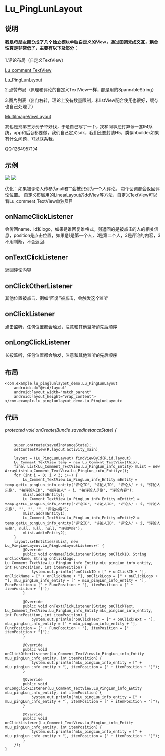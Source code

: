 # Lu_PingLunLayout #
 

## 说明

#### 我是将朋友圈分成了几个独立模块单独自定义的View，通过回调完成交互，耦合性算是非常低了，主要有以下及部分： 

1.评论布局（自定义TextView）

[Lu_comment_TextView](https://github.com/hnsugar/Lu_comment_TextView//)

[Lu_PingLunLayout](https://github.com/hnsugar/lu_pinglunlayout/)

2.点赞布局（原理和评论的自定义TextView一样，都是用的SpannableString）

3.图片列表（出门右转，理论上没有数量限制，和listView配合使用也很好，缓存也自己处理了）

[MultiImageViewLayout](https://github.com/hnsugar/MultiImageViewLayout/)


我也是找第三方例子不好找，于是自己写了一个，我和同事还打算做一套IM系统，app和后台都要做，我们自己定义sdk，我们还要封装H5，类似hbuilder如果有什么问题，可以联系我，

QQ:1264957104

## 示例 ##
![](http://i.imgur.com/nJvOkln.png)
![](http://i.imgur.com/BDFkB82.png)

 优化：如果被评论人传参为null和“”会被识别为一个人评论。
 每个回调都会返回评论位置。
 自定义布局用的LinearLayout的ddView等方法，自定义TextView可以看Lu_comment_TextView单独项目

## onNameClickListener ##
会传回name、id和logo，如果是谁回复谁格式，则返回的是被点击的人的相关信息，position是点击位置，如果是1是第一个人，2是第二个人，3是评论的内容，3不用判断，不会返回.

## onTextClickListener ##
返回评论内容

## onClickOtherListener ##
其他位置被点击，例如“回复”被点击，会触发这个监听

## onClickListener ##
点击监听，任何位置都会触发，注意和其他监听的先后顺序

## onLongClickListener ##
长按监听，任何位置都会触发，注意和其他监听的先后顺序




## 布局 ##

<?xml version="1.0" encoding="utf-8"?>
<!--
  ~ Copyright (c) 2016. Lu Jianchao
  -->

<LinearLayout
    xmlns:android="http://schemas.android.com/apk/res/android"
    xmlns:tools="http://schemas.android.com/tools"
    android:layout_width="match_parent"
    android:layout_height="match_parent"
    android:paddingBottom="@dimen/activity_vertical_margin"
    android:paddingLeft="@dimen/activity_horizontal_margin"
    android:paddingRight="@dimen/activity_horizontal_margin"
    android:paddingTop="@dimen/activity_vertical_margin"
    tools:context="com.example.lu_pinglunlayout_demo.MainActivity">

    <com.example.lu_pinglunlayout_demo.Lu_PingLunLayout
        android:id="@+id/layout"
        android:layout_width="match_parent"
        android:layout_height="wrap_content"></com.example.lu_pinglunlayout_demo.Lu_PingLunLayout>
</LinearLayout>




## 代码 ##
    
######  protected void onCreate(Bundle savedInstanceState) {
        super.onCreate(savedInstanceState);
        setContentView(R.layout.activity_main);

        layout = (Lu_PingLunLayout) findViewById(R.id.layout);
        Lu_Comment_TextView temp = new Lu_Comment_TextView(this);
        final List<Lu_Comment_TextView.Lu_PingLun_info_Entity> mList = new ArrayList<Lu_Comment_TextView.Lu_PingLun_info_Entity>();
        for (int i = 0; i < 3; i++) {
            Lu_Comment_TextView.Lu_PingLun_info_Entity mEntity = temp.getLu_pingLun_info_entity("评论ID", "评论人ID", "评论人" + i, "评论人头像", "被评论人ID", "被评论人" + i, "被评论人头像", "评论内容");
            mList.add(mEntity);
            Lu_Comment_TextView.Lu_PingLun_info_Entity mEntity1 = temp.getLu_pingLun_info_entity("评论ID", "评论人ID", "评论人" + i, "评论人头像", "", "", "", "评论内容");
            mList.add(mEntity1);
            Lu_Comment_TextView.Lu_PingLun_info_Entity mEntity2 = temp.getLu_pingLun_info_entity("评论ID", "评论人ID", "评论人" + i, "评论人头像", null, null, null, "评论内容");
            mList.add(mEntity2);
        }
        layout.setEntities(mList, new Lu_PingLunLayout.Lu_PingLunLayoutListener() {
            @Override
            public void onNameClickListener(String onClickID, String onClickName, String onClickLogo, Lu_Comment_TextView.Lu_PingLun_info_Entity mLu_pingLun_info_entity, int FuncPosition, int itemPosition) {
                System.out.println("onClickID = [" + onClickID + "], onClickName = [" + onClickName + "], onClickLogo = [" + onClickLogo + "], mLu_pingLun_info_entity = [" + mLu_pingLun_info_entity + "], FuncPosition = [" + FuncPosition + "], itemPosition = [" + itemPosition + "]");
            }

            @Override
            public void onTextClickListener(String onClickText, Lu_Comment_TextView.Lu_PingLun_info_Entity mLu_pingLun_info_entity, int FuncPosition, int itemPosition) {
                System.out.println("onClickText = [" + onClickText + "], mLu_pingLun_info_entity = [" + mLu_pingLun_info_entity + "], FuncPosition = [" + FuncPosition + "], itemPosition = [" + itemPosition + "]");
            }

            @Override
            public void onClickOtherListener(Lu_Comment_TextView.Lu_PingLun_info_Entity mLu_pingLun_info_entity, int itemPosition) {
                System.out.println("mLu_pingLun_info_entity = [" + mLu_pingLun_info_entity + "], itemPosition = [" + itemPosition + "]");
            }

            @Override
            public void onLongClickListener(Lu_Comment_TextView.Lu_PingLun_info_Entity mLu_pingLun_info_entity, int itemPosition) {
                System.out.println("mLu_pingLun_info_entity = [" + mLu_pingLun_info_entity + "], itemPosition = [" + itemPosition + "]");
            }

            @Override
            public void onClickListener(Lu_Comment_TextView.Lu_PingLun_info_Entity mLu_pingLun_info_entity, int itemPosition) {
                System.out.println("mLu_pingLun_info_entity = [" + mLu_pingLun_info_entity + "], itemPosition = [" + itemPosition + "]");
            }
        });
    } 